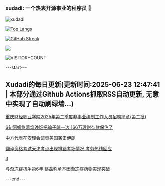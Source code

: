 ### xudadi: 一个热衷开源事业的程序员 👋

![xudadi](https://github-readme-stats-git-masterorgs-github-readme-stats-team.vercel.app/api?username=xudadi)

[![Top Langs](https://github-readme-stats.vercel.app/api/top-langs/?username=xudadi)](https://github.com/anuraghazra/github-readme-stats)

[![GitHub Streak](https://streak-stats.demolab.com?user=xudadi&locale=zh_Hans)](https://git.io/streak-stats)

![](https://raw.githubusercontent.com/xudadi/xudadi/main/assets/github-contribution-grid-snake.svg)

![VISITOR+COUNT](https://komarev.com/ghpvc/?username=xudadi&label=VISITOR+COUNT)


---start---

## Xudadi的每日更新(更新时间:2025-06-23 12:47:41 | 本部分通过Github Actions抓取RSS自动更新, 无意中实现了自动刷绿墙...)

[重庆财经职业学院2025年第二季度非事业编制工作人员招聘简章(第二批)](https://www.gongkaoleida.com/article/2465127)

[6旬阿姨急着烧晚饭把骗子晾一边 166万理财存款保住了](https://m.163.com/news/article/K2LBMOTP0534P59R.html)

[中方代表在安理会谴责美国袭击伊朗](https://m.163.com/news/article/K2NKSVVB000189PS.html)

[翻译资格考试天津考点出现排错考场情况 考务热线回应](https://m.163.com/news/article/K2MA4O0B051492T3.html)

[3](https://m.163.com/touch/news/sub/domestic)

[与渐冻症抗争第6年 蔡磊称单基因渐冻症药物实现突破](https://m.163.com/news/article/K2MJ17O50530JPVV.html)

---end---
